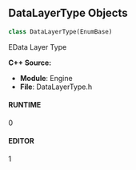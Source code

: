 ## DataLayerType Objects

```python
class DataLayerType(EnumBase)
```

EData Layer Type

**C++ Source:**

- **Module**: Engine
- **File**: DataLayerType.h

<a id="unreal.DataLayerType.RUNTIME"></a>

#### RUNTIME

0

<a id="unreal.DataLayerType.EDITOR"></a>

#### EDITOR

1

<a id="unreal.InputEventType"></a>